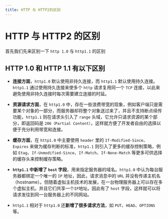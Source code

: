 ```yaml
---
title: HTTP 与 HTTP2的区别
---
```


# HTTP 与 HTTP2 的区别

首先我们先来区别一下 `http 1.0` 与 `http1.1` 的区别

## HTTP 1.0 和 HTTP 1.1 有以下区别

- **连接方面**，`http1.0` 默认使用非持久连接，而 `http1.1` 默认使用持久连接。`http1.1` 通过使用持久连接来使多个 `http` 请求复用同一个 `TCP` 连接，以此来避免使用非持久连接时每次需要建立连接的时延。

- **资源请求方面**，在 `http1.0` 中，存在一些浪费带宽的现象，例如客户端只是需要某个对象的一部分，而服务器却将整个对象送过来了，并且不支持断点续传功能，`http1.1` 则在请求头引入了 `range` 头域，它允许只请求资源的某个部分，即返回码是 `206（Partial Content）`，这样就方便了开发者自由的选择以便于充分利用带宽和连接。

- **缓存方面**，在 `http1.0` 中主要使用 `header` 里的 `If-Modified-Since`、`Expires` 来做为缓存判断的标准，`http1.1` 则引入了更多的缓存控制策略，例如 `Etag`、`If-Unmodified-Since`、`If-Match`、`If-None-Match` 等更多可供选择的缓存头来控制缓存策略。

- **`http1.1` 中新增了 `host` 字段**，用来指定服务器的域名。`http1.0` 中认为每台服务器都绑定一个唯一的 `IP` 地址，因此，请求消息中的 `URL` 并没有传递主机名（hostname）。但随着虚拟主机技术的发展，在一台物理服务器上可以存在多个虚拟主机，并且它们共享一个`IP`地址。因此有了 `host` 字段，这样就可以将请求发往到同一台服务器上的不同网站。

- `http1.1` 相对于 `http1.0` 还**新增了很多请求方法**，如 `PUT`、`HEAD`、`OPTIONS` 等。
